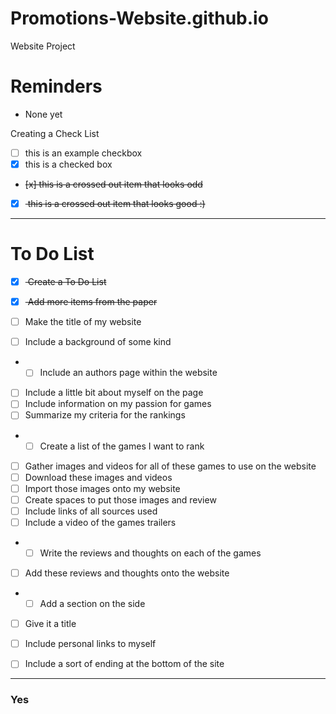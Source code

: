 # Promotions-Website.github.io
Website Project

# Reminders
- None yet

Creating a Check List
- [ ] this is an example checkbox
- [x] this is a checked box
-  <del> [x] this is a crossed out item that looks odd </del>
-  [x] <del> this is a crossed out item that looks good :) </del>

---

# To Do List
- [x] <del> Create a To Do List </del>

- [x] <del> Add more items from the paper </del>
- [ ] Make the title of my website
- [ ] Include a background of some kind
- - [ ] Include an authors page within the website
- [ ] Include a little bit about myself on the page
- [ ] Include information on my passion for games
- [ ] Summarize my criteria for the rankings
- - [ ] Create a list of the games I want to rank
- [ ] Gather images and videos for all of these games to use on the website
- [ ] Download these images and videos
- [ ] Import those images onto my website
- [ ] Create spaces to put those images and review
- [ ] Include links of all sources used
- [ ] Include a video of the games trailers
- - [ ] Write the reviews and thoughts on each of the games
- [ ] Add these reviews and thoughts onto the website
- - [ ] Add a section on the side
- [ ] Give it a title
- [ ] Include personal links to myself
- [ ] Include a sort of ending at the bottom of the site









--- 

### Yes